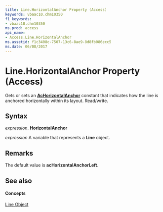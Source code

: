 ```yaml
---
title: Line.HorizontalAnchor Property (Access)
keywords: vbaac10.chm10350
f1_keywords:
- vbaac10.chm10350
ms.prod: access
api_name:
- Access.Line.HorizontalAnchor
ms.assetid: f1c3408c-7507-13c6-8ae9-8d8fb086ecc5
ms.date: 06/08/2017
---
```



# Line.HorizontalAnchor Property (Access)

Gets or sets an **[AcHorizontalAnchor](achorizontalanchor-enumeration-access.md)** constant that indicates how the line is anchored horizontally within its layout. Read/write.


## Syntax

 _expression_. **HorizontalAnchor**

 _expression_ A variable that represents a **Line** object.


## Remarks

The default value is **acHorizontalAnchorLeft**.


## See also


#### Concepts


[Line Object](line-object-access.md)

